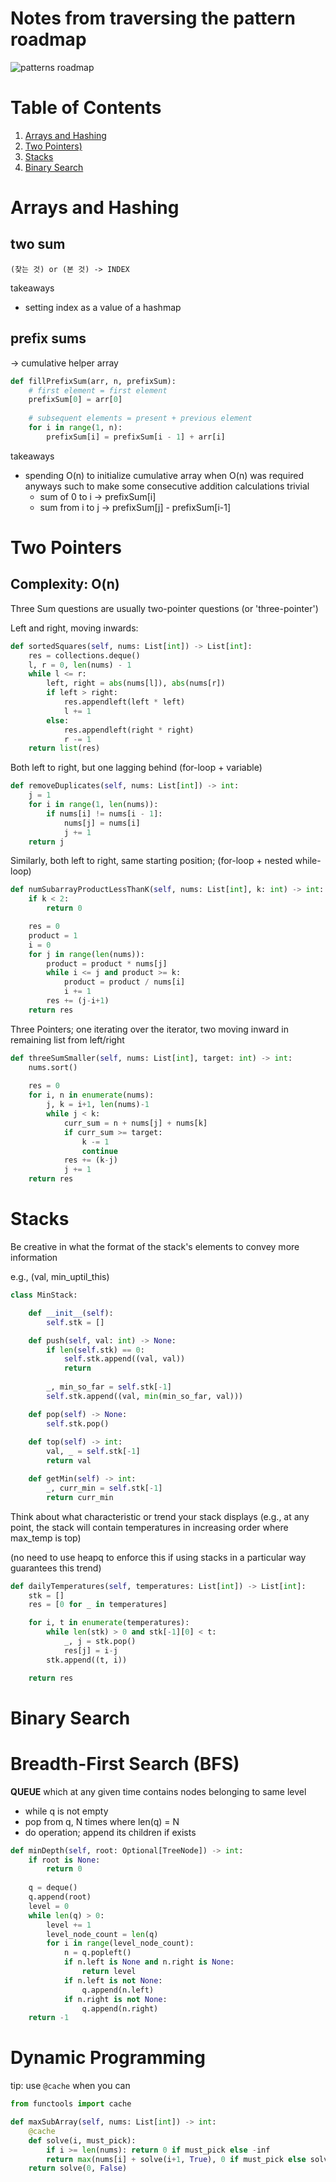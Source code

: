 
# Notes from traversing the pattern roadmap
![patterns roadmap](patterns-roadmap.png)

# Table of Contents
1. [Arrays and Hashing](#Arrays-and-Hashing)
2. [Two Pointers)](#Two-Pointers)
3. [Stacks](#Stacks)
4. [Binary Search](#binary-search)

# Arrays and Hashing

## two sum
`(찾는 것) or (본 것) -> INDEX`

takeaways
- setting index as a value of a hashmap

## prefix sums
-> cumulative helper array
```python
def fillPrefixSum(arr, n, prefixSum):
    # first element = first element
    prefixSum[0] = arr[0]
 
    # subsequent elements = present + previous element
    for i in range(1, n):
        prefixSum[i] = prefixSum[i - 1] + arr[i]
```

takeaways
- spending O(n) to initialize cumulative array when O(n) was required anyways such to make some consecutive addition calculations trivial
    - sum of 0 to i -> prefixSum[i]
    - sum from i to j -> prefixSum[j] - prefixSum[i-1]


# Two Pointers
## Complexity: O(n)
Three Sum questions are usually two-pointer questions (or 'three-pointer')

Left and right, moving inwards:
```python
def sortedSquares(self, nums: List[int]) -> List[int]:
    res = collections.deque()
    l, r = 0, len(nums) - 1
    while l <= r:
        left, right = abs(nums[l]), abs(nums[r])
        if left > right:
            res.appendleft(left * left)
            l += 1
        else:
            res.appendleft(right * right)
            r -= 1
    return list(res)
```

Both left to right, but one lagging behind (for-loop + variable)
```python
def removeDuplicates(self, nums: List[int]) -> int:        
    j = 1
    for i in range(1, len(nums)):
        if nums[i] != nums[i - 1]:
            nums[j] = nums[i]
            j += 1
    return j
```

Similarly, both left to right, same starting position; (for-loop + nested while-loop)
```python
def numSubarrayProductLessThanK(self, nums: List[int], k: int) -> int:
    if k < 2:
        return 0

    res = 0
    product = 1
    i = 0
    for j in range(len(nums)):
        product = product * nums[j]
        while i <= j and product >= k:
            product = product / nums[i]
            i += 1
        res += (j-i+1)
    return res
```


Three Pointers; one iterating over the iterator, two moving inward in remaining list from left/right
```python
def threeSumSmaller(self, nums: List[int], target: int) -> int:
    nums.sort()
    
    res = 0
    for i, n in enumerate(nums):
        j, k = i+1, len(nums)-1
        while j < k:
            curr_sum = n + nums[j] + nums[k]
            if curr_sum >= target:
                k -= 1
                continue
            res += (k-j)
            j += 1
    return res         
```

# Stacks

Be creative in what the format of the stack's elements to convey more information

e.g., (val, min_uptil_this)
```python
class MinStack:

    def __init__(self):
        self.stk = []

    def push(self, val: int) -> None:
        if len(self.stk) == 0:
            self.stk.append((val, val))
            return
        
        _, min_so_far = self.stk[-1]
        self.stk.append((val, min(min_so_far, val)))

    def pop(self) -> None:
        self.stk.pop()
        
    def top(self) -> int:
        val, _ = self.stk[-1]
        return val

    def getMin(self) -> int:
        _, curr_min = self.stk[-1]
        return curr_min
```

Think about what characteristic or trend your stack displays (e.g., at any point, the stack will contain temperatures in increasing order where max_temp is top)

(no need to use heapq to enforce this if using stacks in a particular way guarantees this trend)
```python
def dailyTemperatures(self, temperatures: List[int]) -> List[int]:
    stk = []
    res = [0 for _ in temperatures]

    for i, t in enumerate(temperatures):
        while len(stk) > 0 and stk[-1][0] < t:
            _, j = stk.pop()
            res[j] = i-j
        stk.append((t, i))

    return res
```


# Binary Search



# Breadth-First Search (BFS)

**QUEUE** which at any given time contains nodes belonging to same level

- while q is not empty
- pop from q, N times where len(q) = N
- do operation; append its children if exists

```python
def minDepth(self, root: Optional[TreeNode]) -> int:
    if root is None:
        return 0
    
    q = deque()
    q.append(root)
    level = 0
    while len(q) > 0:
        level += 1
        level_node_count = len(q)
        for i in range(level_node_count):
            n = q.popleft()
            if n.left is None and n.right is None:
                return level
            if n.left is not None:
                q.append(n.left)
            if n.right is not None:
                q.append(n.right)
    return -1
```











# Dynamic Programming

tip: use `@cache` when you can
```python
from functools import cache

def maxSubArray(self, nums: List[int]) -> int:
    @cache
    def solve(i, must_pick):
        if i >= len(nums): return 0 if must_pick else -inf
        return max(nums[i] + solve(i+1, True), 0 if must_pick else solve(i+1, False))
    return solve(0, False)
```